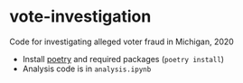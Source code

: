 # vote-investigation
Code for investigating alleged voter fraud in Michigan, 2020

- Install [poetry](https://python-poetry.org/) and required packages (`poetry install`)
- Analysis code is in `analysis.ipynb`
